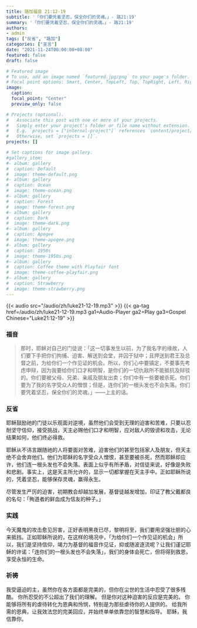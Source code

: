 ```yaml
---
title: 路加福音 21:12-19
subtitle: '「你们要凭着坚忍，保全你们的灵魂。」- 路21:19'
summary: '「你们要凭着坚忍，保全你们的灵魂。」- 路21:19'
authors:
- admin
tags: ["反省", "路加"]
categories: ["圣言"]
date: "2021-11-24T00:00:00+08:00"
featured: false
draft: false

# Featured image
# To use, add an image named `featured.jpg/png` to your page's folder.
# Focal point options: Smart, Center, TopLeft, Top, TopRight, Left, Right, BottomLeft, Bottom, BottomRight
image:
  caption:
  focal_point: "Center"
  preview_only: false

# Projects (optional).
#   Associate this post with one or more of your projects.
#   Simply enter your project's folder or file name without extension.
#   E.g. `projects = ["internal-project"]` references `content/project/deep-learning/index.md`.
#   Otherwise, set `projects = []`.
projects: []

# Set captions for image gallery.
#gallery_item:
#- album: gallery
#  caption: Default
#  image: theme-default.png
#- album: gallery
#  caption: Ocean
#  image: theme-ocean.png
#- album: gallery
#  caption: Forest
#  image: theme-forest.png
#- album: gallery
#  caption: Dark
#  image: theme-dark.png
#- album: gallery
#  caption: Apogee
#  image: theme-apogee.png
#- album: gallery
#  caption: 1950s
#  image: theme-1950s.png
#- album: gallery
#  caption: Coffee theme with Playfair font
#  image: theme-coffee-playfair.png
#- album: gallery
#  caption: Strawberry
#  image: theme-strawberry.png
---
```


{{< audio src="/audio/zh/luke21-12-19.mp3" >}}
{{< ga-tag href=/audio/zh/luke21-12-19.mp3 ga1=Audio-Player ga2=Play ga3=Gospel Chinese="Luke21:12-19" >}}

### 福音
> 那时，耶稣对自己的门徒说：「这一切事发生以前，为了我名字的缘故，人们要下手把你们拘捕、迫害、解送到会堂，并囚于狱中；且押送到君王及总督之前，为给你们一个作见证的机会。所以，你们心中要镇定，不要事先考虑申辩，因为我要给你们口才和明智，是你们的一切仇敌所不能抵抗及辩驳的。你们要被父母、兄弟、亲戚及朋友出卖；你们中有一些要被杀死。你们要为了我的名字受众人的憎恨；但是，连你们的一根头发也不会失落。你们要凭着坚忍，保全你们的灵魂。」——上主的话。

### 反省
耶稣鼓励祂的门徒以乐观面对逆境，虽然他们会受到无理的迫害和苦难，只要以忍耐坚守信仰，接受挑战，天主必赐他们口才和明智，应对敌人的毁谤和攻击，无论结果如何，他们终必得救。

耶稣从不讳言跟随祂的人将要面对苦难，迫害他们的甚至包括家人及朋友，但天主绝不会舍弃他们。他们为耶稣的名字受众人憎恨，甚至要被杀死，然而耶稣却应许，他们连一根头发也不会失落。表面上似乎有所矛盾，对信徒来说，好像是失败和悲剧。事实上，这是天主所允许的，显示一切都掌握在天主手中。正如耶稣所说的，凭着坚忍，能够保存灵魂，赢得永生。

尽管发生严厉的迫害，初期教会却越加发展，基督徒越发增加，印证了教父戴都良的名句：「殉道者的鲜血成为信友的种子。」

### 实践
今天魔鬼的攻击愈见厉害，正好表明黑夜已尽，黎明将至，我们要用坚强壮胆的心来抵挡。正如耶稣所说的，在这样的境况中，「为给你们一个作见证的机会」所以，我们是坚持信仰，竭力为基督的福音作见证，抑或随波逐流呢？让我们谨记耶稣的许诺：「连你们的一根头发也不会失落」，我们的身体会死亡，但将得到救恩，享受永恒的生命。

### 祈祷
我受逼迫的主，虽然你在各方面都是完美的，但你在尘世的生活中忍受了很多残酷。 你所忍受的不公超出了我们的理解。 但是你对这种迫害的反应是完美的。 你能够将所有的虐待转化为恩典和怜悯，特别是为那些虐待你的人提供的。 给我所需的恩典，让我效法您的完美回应，并始终单单依靠您的智慧和指导。 耶稣，我信靠你。
